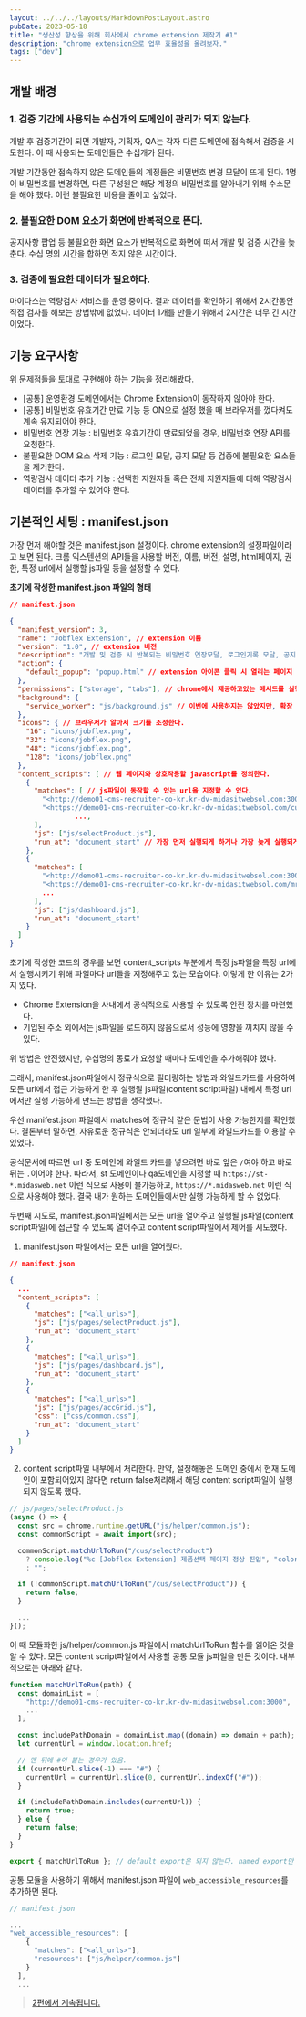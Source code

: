 ```yaml
---
layout: ../../../layouts/MarkdownPostLayout.astro
pubDate: 2023-05-18
title: "생산성 향상을 위해 회사에서 chrome extension 제작기 #1"
description: "chrome extension으로 업무 효율성을 올려보자."
tags: ["dev"]
---
```


## 개발 배경

### 1. 검증 기간에 사용되는 수십개의 도메인이 관리가 되지 않는다.

개발 후 검증기간이 되면 개발자, 기획자, QA는 각자 다른 도메인에 접속해서 검증을 시도한다.
이 때 사용되는 도메인들은 수십개가 된다.

개발 기간동안 접속하지 않은 도메인들의 계정들은 비밀번호 변경 모달이 뜨게 된다.
1명이 비밀번호를 변경하면, 다른 구성원은 해당 계정의 비밀번호를 알아내기 위해 수소문을 해야 했다. 이런 불필요한 비용을 줄이고 싶었다.

### 2. 불필요한 DOM 요소가 화면에 반복적으로 뜬다.

공지사항 팝업 등 불필요한 화면 요소가 반복적으로 화면에 떠서 개발 및 검증 시간을 늦춘다. 수십 명의 시간을 합하면 적지 않은 시간이다.

### 3. 검증에 필요한 데이터가 필요하다.

마이다스는 역량검사 서비스를 운영 중이다.
결과 데이터를 확인하기 위해서 2시간동안 직접 검사를 해보는 방법밖에 없었다. 데이터 1개를 만들기 위해서 2시간은 너무 긴 시간이었다.

## 기능 요구사항

위 문제점들을 토대로 구현해야 하는 기능을 정리해봤다.

- [공통] 운영환경 도메인에서는 Chrome Extension이 동작하지 않아야 한다.
- [공통] 비밀번호 유효기간 만료 기능 등 ON으로 설정 했을 때 브라우저를 껐다켜도 계속 유지되어야 한다.
- 비밀번호 연장 기능 : 비밀번호 유효기간이 만료되었을 경우, 비밀번호 연장 API를 요청한다.
- 불필요한 DOM 요소 삭제 기능 : 로그인 모달, 공지 모달 등 검증에 불필요한 요소들을 제거한다.
- 역량검사 데이터 추가 기능 : 선택한 지원자들 혹은 전체 지원자들에 대해 역량검사 데이터를 추가할 수 있어야 한다.

## 기본적인 세팅 : manifest.json

가장 먼저 해야할 것은 manifest.json 설정이다. chrome extension의 설정파일이라고 보면 된다. 크롬 익스텐션의 API들을 사용할 버전, 이름, 버전, 설명, html페이지, 권한, 특정 url에서 실행할 js파일 등을 설정할 수 있다.

**초기에 작성한 manifest.json 파일의 형태**

```json
// manifest.json

{
  "manifest_version": 3,
  "name": "Jobflex Extension", // extension 이름
  "version": "1.0", // extension 버전
  "description": "개발 및 검증 시 반복되는 비밀번호 연장모달, 로그인기록 모달, 공지 모달 등을 on, off할 수 있습니다.", // extension 간략 설명
  "action": {
    "default_popup": "popup.html" // extension 아이콘 클릭 시 열리는 페이지
  },
  "permissions": ["storage", "tabs"], // chrome에서 제공하고있는 메서드를 실행하기 위해 필요한 권한
  "background": {
    "service_worker": "js/background.js" // 이번에 사용하지는 않았지만, 확장 프로그램이 설치되면 항상 실행되고 있다. 웹페이지와 상호작용할 수 없고, 콘텐츠 스크립트와 통신해서 메시지 전달, 데이터 저장, API 호출 등을 한다.
  },
  "icons": { // 브라우저가 알아서 크기를 조정한다.
    "16": "icons/jobflex.png",
    "32": "icons/jobflex.png",
    "48": "icons/jobflex.png",
    "128": "icons/jobflex.png"
  },
  "content_scripts": [ // 웹 페이지와 상호작용할 javascript를 정의한다.
    {
      "matches": [ // js파일이 동작할 수 있는 url을 지정할 수 있다.
        "<http://demo01-cms-recruiter-co-kr.kr-dv-midasitwebsol.com:3000/cus/selectProduct>",
        "<https://demo01-cms-recruiter-co-kr.kr-dv-midasitwebsol.com/cus/selectProduct>",
				...,
      ],
      "js": ["js/selectProduct.js"],
      "run_at": "document_start" // 가장 먼저 실행되게 하거나 가장 늦게 실행되게 할 수 있다.
    },
    {
      "matches": [
        "<http://demo01-cms-recruiter-co-kr.kr-dv-midasitwebsol.com:3000/mrs2/manager/dashboard>",
        "<https://demo01-cms-recruiter-co-kr.kr-dv-midasitwebsol.com/mrs2/manager/dashboard>",
        ...
      ],
      "js": ["js/dashboard.js"],
      "run_at": "document_start"
    }
  ]
}
```

초기에 작성한 코드의 경우를 보면 content_scripts 부분에서 특정 js파일을 특정 url에서 실행시키기 위해 파일마다 url들을 지정해주고 있는 모습이다. 이렇게 한 이유는 2가지 였다.

- Chrome Extension을 사내에서 공식적으로 사용할 수 있도록 안전 장치를 마련했다.
- 기입된 주소 외에서는 js파일을 로드하지 않음으로서 성능에 영향을 끼치지 않을 수 있다.

위 방법은 안전했지만, 수십명의 동료가 요청할 때마다 도메인을 추가해줘야 했다.

그래서, manifest.json파일에서 정규식으로 필터링하는 방법과 와일드카드를 사용하여 모든 url에서 접근 가능하게 한 후 실행될 js파일(content script파일) 내에서 특정 url에서만 실행 가능하게 만드는 방법을 생각했다.

우선 manifest.json 파일에서 matches에 정규식 같은 문법이 사용 가능한지를 확인했다.
결론부터 말하면, 자유로운 정규식은 안되더라도 url 일부에 와일드카드를 이용할 수 있었다.

공식문서에 따르면 url 중 도메인에 와일드 카드를 넣으려면 바로 앞은 `/`여야 하고 바로 뒤는 `.`이어야 한다. 따라서, st 도메인이나 qa도메인을 지정할 때 `https://st-*.midasweb.net` 이런 식으로 사용이 불가능하고, `https://*.midasweb.net` 이런 식으로 사용해야 했다. 결국 내가 원하는 도메인들에서만 실행 가능하게 할 수 없었다.

두번째 시도로, manifest.json파일에서는 모든 url을 열어주고 실행될 js파일(content script파일)에 접근할 수 있도록 열어주고 content script파일에서 제어를 시도했다.

1. manifest.json 파일에서는 모든 url을 열어줬다.

```json
// manifest.json

{
  ...
  "content_scripts": [
    {
      "matches": ["<all_urls>"],
      "js": ["js/pages/selectProduct.js"],
      "run_at": "document_start"
    },
    {
      "matches": ["<all_urls>"],
      "js": ["js/pages/dashboard.js"],
      "run_at": "document_start"
    },
    {
      "matches": ["<all_urls>"],
      "js": ["js/pages/accGrid.js"],
      "css": ["css/common.css"],
      "run_at": "document_start"
    }
  ]
}
```

2. content script파일 내부에서 처리한다. 만약, 설정해놓은 도메인 중에서 현재 도메인이 포함되어있지 않다면 return false처리해서 해당 content script파일이 실행되지 않도록 했다.

```js
// js/pages/selectProduct.js
(async () => {
  const src = chrome.runtime.getURL("js/helper/common.js");
  const commonScript = await import(src);

  commonScript.matchUrlToRun("/cus/selectProduct")
    ? console.log("%c [Jobflex Extension] 제품선택 페이지 정상 진입", "color: white; background: #00C17C; padding: 10px;")
    : "";

  if (!commonScript.matchUrlToRun("/cus/selectProduct")) {
    return false;
  }

  ...
}();
```

이 때 모듈화한 js/helper/common.js 파일에서 matchUrlToRun 함수를 읽어온 것을 알 수 있다. 모든 content script파일에서 사용할 공통 모듈 js파일을 만든 것이다. 내부적으로는 아래와 같다.

```js
function matchUrlToRun(path) {
  const domainList = [
    "http://demo01-cms-recruiter-co-kr.kr-dv-midasitwebsol.com:3000",
    ...
  ];

  const includePathDomain = domainList.map((domain) => domain + path);
  let currentUrl = window.location.href;

  // 맨 뒤에 #이 붙는 경우가 있음.
  if (currentUrl.slice(-1) === "#") {
    currentUrl = currentUrl.slice(0, currentUrl.indexOf("#"));
  }

  if (includePathDomain.includes(currentUrl)) {
    return true;
  } else {
    return false;
  }
}

export { matchUrlToRun }; // default export은 되지 않는다. named export만 된다.
```

공통 모듈을 사용하기 위해서 manifest.json 파일에 `web_accessible_resources`를 추가하면 된다.

```js
// manifest.json

...
"web_accessible_resources": [
    {
      "matches": ["<all_urls>"],
      "resources": ["js/helper/common.js"]
    }
  ],
  ...
```

> [2편에서 계속됩니다.](https://taejoon.me/library/posts/chrome%20extension2)
